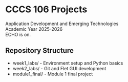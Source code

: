 # CCCS 106 Projects
Application Development and Emerging Technologies  
Academic Year 2025-2026  
ECHO is on.

## Repository Structure
- week1_labs/ - Environment setup and Python basics
- week2_labs/ - Git and Flet GUI development
- module1_final/ - Module 1 final project
